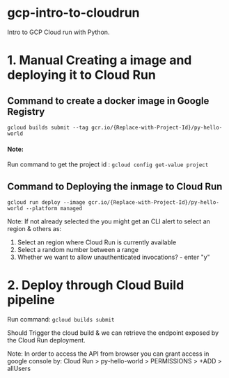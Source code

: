 # gcp-intro-to-cloudrun
Intro to GCP Cloud run with Python.

# 1. Manual Creating a image and deploying it to Cloud Run
## Command to create a docker image in Google Registry
`gcloud builds submit --tag gcr.io/{Replace-with-Project-Id}/py-hello-world`

#### Note:

Run command to get the project id :
`gcloud config get-value project`

## Command to Deploying the inmage to Cloud Run
`gcloud run deploy --image gcr.io/{Replace-with-Project-Id}/py-hello-world --platform managed`

Note: If not already selected the you might get an CLI alert to select an region & others as:
1. Select an region where Cloud Run is currently available
2. Select a random number between a range
3. Whether we want to allow unauthenticated invocations? - enter "y"

# 2. Deploy through Cloud Build pipeline
Run command: `gcloud builds submit`

Should Trigger the cloud build & we can retrieve the endpoint exposed by the Cloud Run deployment.

Note: In order to access the API from browser you can grant access in google console by:
      Cloud Run > py-hello-world > PERMISSIONS > +ADD > allUsers
